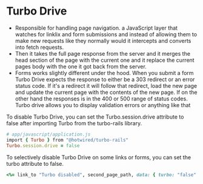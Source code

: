 # Turbo Drive
- Responsible for handling page navigation. a JavaScript layer that watches for linklix and form submissions and instead of allowing them to make new requests like they normally would it intercepts and converts into fetch requests.
- Then it takes the full page response from the server and it merges the head section of the page with the current one and it replace the current pages body with the one it got back from the server.
- Forms works slightly different under the hood. When you submit a form Turbo Drive expects the response to either be a 303 redirect or an error status code. If it's a redirect it will follow that redirect, load the new page and update the current page with the contents of the new page. If on the other hand the responses is in the 400 or 500 range of status codes. Turbo drive allows you to display validation errors or anything like that

To disable Turbo Drive, you can set the Turbo.session.drive attribute to false after importing Turbo from the turbo-rails library.
```ruby
# app/javascript/application.js
import { Turbo } from "@hotwired/turbo-rails"
Turbo.session.drive = false
```

To selectively disable Turbo Drive on some links or forms, you can set the turbo attribute to false.
```ruby
<%= link_to "Turbo disabled", second_page_path, data: { turbo: "false" } %>
```
